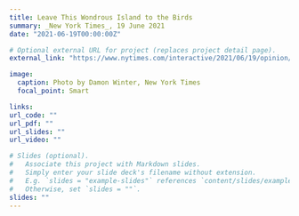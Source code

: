 ```yaml
---
title: Leave This Wondrous Island to the Birds
summary: _New York Times_, 19 June 2021
date: "2021-06-19T00:00:00Z"

# Optional external URL for project (replaces project detail page).
external_link: "https://www.nytimes.com/interactive/2021/06/19/opinion/carolina-coast-whimbrel-deveaux.html"

image:
  caption: Photo by Damon Winter, New York Times
  focal_point: Smart

links:
url_code: ""
url_pdf: ""
url_slides: ""
url_video: ""

# Slides (optional).
#   Associate this project with Markdown slides.
#   Simply enter your slide deck's filename without extension.
#   E.g. `slides = "example-slides"` references `content/slides/example-slides.md`.
#   Otherwise, set `slides = ""`.
slides: ""
---
```

